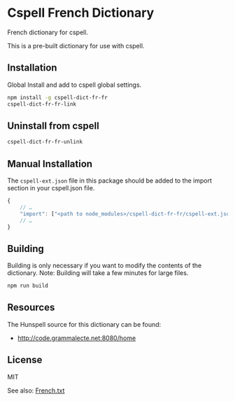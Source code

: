 # Cspell French Dictionary

French dictionary for cspell.

This is a pre-built dictionary for use with cspell.

## Installation

Global Install and add to cspell global settings.

```sh
npm install -g cspell-dict-fr-fr
cspell-dict-fr-fr-link
```

## Uninstall from cspell

```sh
cspell-dict-fr-fr-unlink
```

## Manual Installation

The `cspell-ext.json` file in this package should be added to the import section in your cspell.json file.

```javascript
{
    // …
    "import": ["<path to node_modules>/cspell-dict-fr-fr/cspell-ext.json"],
    // …
}
```

## Building

Building is only necessary if you want to modify the contents of the dictionary. Note: Building will take a few minutes for large files.

```sh
npm run build
```

## Resources

The Hunspell source for this dictionary can be found:

- http://code.grammalecte.net:8080/home

## License

MIT

See also: [French.txt](https://github.com/streetsidesoftware/cspell-dicts/blob/main/packages/fr_FR/French.txt)
